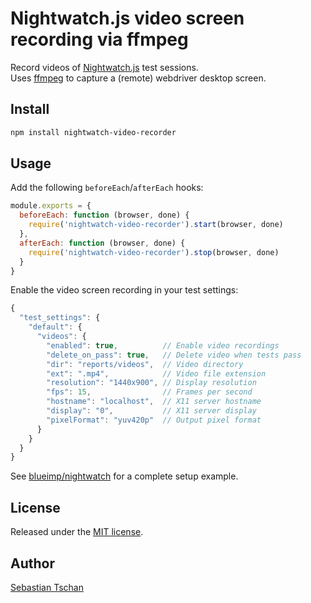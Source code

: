 # Nightwatch.js video screen recording via ffmpeg
Record videos of [Nightwatch.js](http://nightwatchjs.org/) test sessions.  
Uses [ffmpeg](https://www.ffmpeg.org/) to capture a (remote) webdriver desktop
screen.

## Install

```sh
npm install nightwatch-video-recorder
```

## Usage

Add the following `beforeEach`/`afterEach` hooks:
```js
module.exports = {
  beforeEach: function (browser, done) {
    require('nightwatch-video-recorder').start(browser, done)
  },
  afterEach: function (browser, done) {
    require('nightwatch-video-recorder').stop(browser, done)
  }
}
```

Enable the video screen recording in your test settings:
```js
{
  "test_settings": {
    "default": {
      "videos": {
        "enabled": true,          // Enable video recordings
        "delete_on_pass": true,   // Delete video when tests pass
        "dir": "reports/videos",  // Video directory
        "ext": ".mp4",            // Video file extension
        "resolution": "1440x900", // Display resolution
        "fps": 15,                // Frames per second
        "hostname": "localhost",  // X11 server hostname
        "display": "0",           // X11 server display
        "pixelFormat": "yuv420p"  // Output pixel format
      }
    }
  }
}
```

See [blueimp/nightwatch](https://github.com/blueimp/nightwatch) for a complete
setup example.

## License
Released under the [MIT license](https://opensource.org/licenses/MIT).

## Author
[Sebastian Tschan](https://blueimp.net/)

